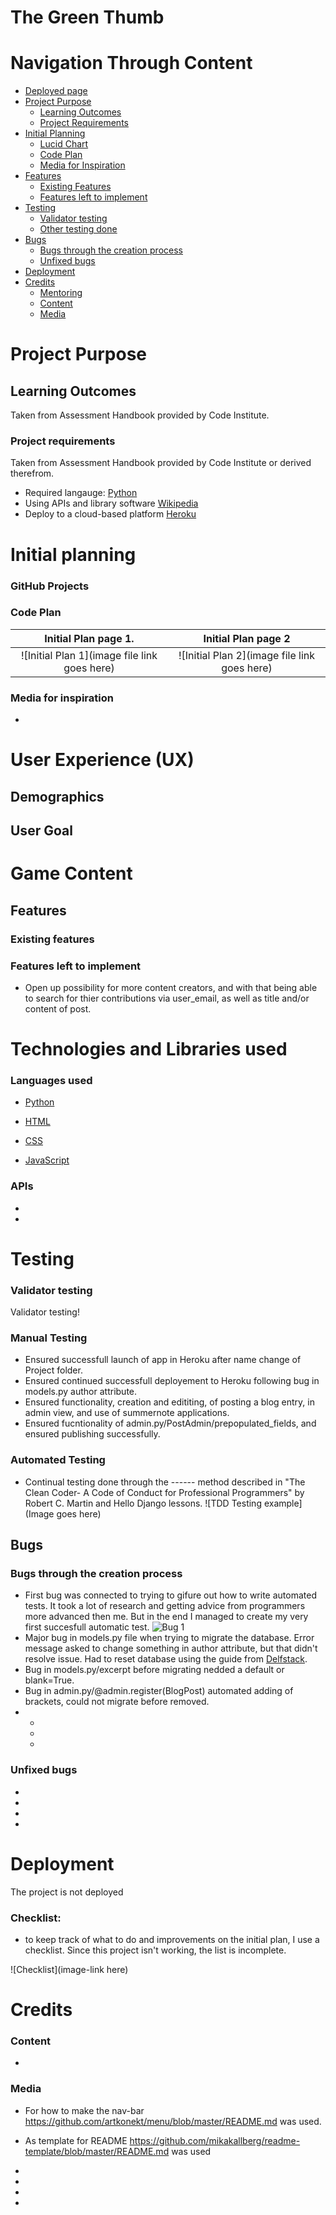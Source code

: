 # The Green Thumb

# Navigation Through Content
* [Deployed page](https://the-green-thumb.herokuapp.com/)
* [Project Purpose](#project-purpose)
    - [Learning Outcomes](#learning-outcomes)
    - [Project Requirements](#project-requirements)
* [Initial Planning](#initial-planning)
    - [Lucid Chart](#lucid-chart)
    - [Code Plan](#code-plan)
    - [Media for Inspiration](#media-for-inspiration)
* [Features](#features)
	- [Existing Features](#existing-features)
    - [Features left to implement](#features-left-to-implement)
* [Testing](#testing)
    - [Validator testing](#validator-testing)
    - [Other testing done](#other-testing-done)
* [Bugs](#bugs)
    - [Bugs through the  creation process](#bugs-through-the-creation-process)
    - [Unfixed bugs](#unfixed-bugs)
* [Deployment](#deployment)
* [Credits](#credits)
    - [Mentoring](#mentoring)
    - [Content](#content)
    - [Media](#media)

# Project Purpose
## Learning Outcomes
Taken from Assessment Handbook provided by Code Institute.


### Project requirements
Taken from Assessment Handbook provided by Code Institute or derived therefrom.
- Required langauge: [Python](https://www.python.org/doc/essays/blurb/) 
- Using APIs and library software [Wikipedia](https://en.wikipedia.org/wiki/API)
- Deploy to a cloud-based platform [Heroku](https://www.heroku.com/home)


# Initial planning
### 



### GitHub Projects



### Code Plan

Initial Plan page 1.                                 | Initial Plan page 2
:--------------------------------------------------: | :--------------------------------------------------:
![Initial Plan 1](image file link goes here)  | ![Initial Plan 2](image file link goes here)


### Media for inspiration
- 


# User Experience (UX)
## Demographics

## User Goal


# Game Content
## Features

### Existing features


### Features left to implement
- Open up possibility for more content creators, and with that being able to search for thier contributions via user_email, as well as title and/or content of post.


# Technologies and Libraries used

### Languages used
- [Python](https://www.python.org/doc/essays/blurb/) 

- [HTML](https://www.w3schools.com/html/html_intro.asp)

- [CSS](https://www.w3schools.com/css/css_intro.asp)

- [JavaScript](https://developer.mozilla.org/en-US/docs/Learn/JavaScript/First_steps/What_is_JavaScript)

### APIs
- 
- 

# Testing
### Validator testing
Validator testing!
### Manual Testing
- Ensured successfull launch of app in Heroku after name change of Project folder.
- Ensured continued successfull deployement to Heroku following bug in models.py author attribute.
- Ensured functionality, creation and edititing, of posting a blog entry, in admin view, and use of summernote applications.
- Ensured fucntionality of admin.py/PostAdmin/prepopulated_fields, and ensured publishing successfully.
### Automated Testing
- Continual testing done through the ------ method described in "The Clean Coder- A Code of Conduct for Professional Programmers" by Robert C. Martin and Hello Django lessons.
![TDD Testing example](Image goes here)
## Bugs
### Bugs through the creation process
- First bug was connected to trying to gifure out how to write automated tests. It took a lot of research and getting advice from programmers more advanced then me. But in the end I managed to create my very first succesfull automatic test. 
![Bug 1](static/assets/images/bug_nr_one.png)
- Major bug in models.py file when trying to migrate the database. Error message asked to change something in author attribute, but that didn't resolve issue. Had to reset database using the guide from [Delfstack](https://www.delftstack.com/howto/django/django-reset-database/).
- Bug in models.py/excerpt before migrating nedded a default or blank=True.
- Bug in admin.py/@admin.register(BlogPost) automated adding of brackets, could not migrate before removed.
 - 
    - 
    - 
    - 

### Unfixed bugs
- 
- 
- 
- 

# Deployment

The project is not deployed
### Checklist:
- to keep track of what to do and improvements on the initial plan, I use a checklist. Since this project isn't working, the list is incomplete.

![Checklist](image-link here)

# Credits

### Content
- 

### Media
- For how to make the nav-bar https://github.com/artkonekt/menu/blob/master/README.md was used.
- As template for README https://github.com/mikakallberg/readme-template/blob/master/README.md was used
- 

- 
- 
- 
